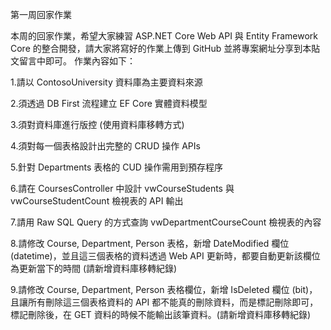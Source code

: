 

第一周回家作業

本周的回家作業，希望大家練習 ASP.NET Core Web API 與 Entity Framework Core 的整合開發，請大家將寫好的作業上傳到 GitHub 並將專案網址分享到本貼文留言中即可。 作業內容如下：

1.請以 ContosoUniversity 資料庫為主要資料來源

2.須透過 DB First 流程建立 EF Core 實體資料模型

3.須對資料庫進行版控 (使用資料庫移轉方式)

4.須對每一個表格設計出完整的 CRUD 操作 APIs

5.針對 Departments 表格的 CUD 操作需用到預存程序

6.請在 CoursesController 中設計 vwCourseStudents 與 vwCourseStudentCount 檢視表的 API 輸出

7.請用 Raw SQL Query 的方式查詢 vwDepartmentCourseCount 檢視表的內容

8.請修改 Course, Department, Person 表格，新增 DateModified 欄位(datetime)，並且這三個表格的資料透過 Web API 更新時，都要自動更新該欄位為更新當下的時間 (請新增資料庫移轉紀錄)

9.請修改 Course, Department, Person 表格欄位，新增 IsDeleted 欄位 (bit)，且讓所有刪除這三個表格資料的 API 都不能真的刪除資料，而是標記刪除即可，標記刪除後，在 GET 資料的時候不能輸出該筆資料。(請新增資料庫移轉紀錄)
